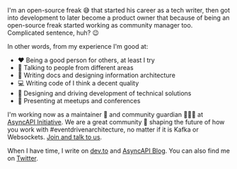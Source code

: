 I'm an open-source freak :sweat_smile: that started his career as a tech writer, then got into development to later become a product owner that because of being an open-source freak started working as community manager too. Complicated sentence, huh? :wink:

In other words, from my experience I'm good at:

- :heart: Being a good person for others, at least I try
- 💬 Talking to people from different areas
- 📖 Writing docs and designing information architecture
- 💻 Writing code of I think a decent quality
- 🎨 Designing and driving development of technical solutions
- 📢 Presenting at meetups and conferences

I'm working now as a maintainer 🚧 and community guardian 🦸🏻‍♂️ at [AsyncAPI Initiative](https://www.asyncapi.com/). We are a great community :open_hands: shaping the future of how you work with #eventdrivenarchitecture, no matter if it is Kafka or Websockets. [Join and talk to us](https://www.asyncapi.com/slack-invite/).

When I have time, I write on [dev.to](https://dev.to/derberg) and [AsyncAPI Blog](https://www.asyncapi.com/blog/). You can also find me on [Twitter](https://twitter.com/derberq).

